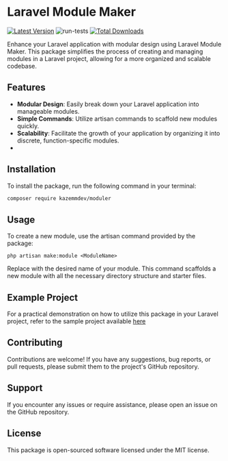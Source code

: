 # Laravel Module Maker

<!-- BADGES_START -->
[![Latest Version](https://img.shields.io/github/release/kazemmdev/http-status.svg?style=flat-square)](https://github.com/kazemmdev/modular/releases)
![run-tests](https://github.com/kazemmdev/modular/workflows/run-tests/badge.svg?label=tests)
[![Total Downloads](https://img.shields.io/packagist/dt/kazemmdev/modular.svg?style=flat-square)](https://packagist.org/packages/kazemmdev/modular)

Enhance your Laravel application with modular design using Laravel Module Maker. This package simplifies the process of creating and managing modules in a Laravel project, allowing for a more organized and scalable codebase.

## Features

* **Modular Design**: Easily break down your Laravel application into manageable modules.
* **Simple Commands**: Utilize artisan commands to scaffold new modules quickly.
* **Scalability**: Facilitate the growth of your application by organizing it into discrete, function-specific modules.
* 
## Installation

To install the package, run the following command in your terminal:

```bash
composer require kazemmdev/moduler
```

## Usage
To create a new module, use the artisan command provided by the package:

```shell
php artisan make:module <ModuleName>
```
Replace <ModuleName> with the desired name of your module. This command scaffolds a new module with all the necessary directory structure and starter files.

## Example Project
For a practical demonstration on how to utilize this package in your Laravel project, refer to the sample project available [here](https://github.com/kazemmdev/laravel-modular)

## Contributing
Contributions are welcome! If you have any suggestions, bug reports, or pull requests, please submit them to the project's GitHub repository.

## Support
If you encounter any issues or require assistance, please open an issue on the GitHub repository.

## License
This package is open-sourced software licensed under the MIT license.

